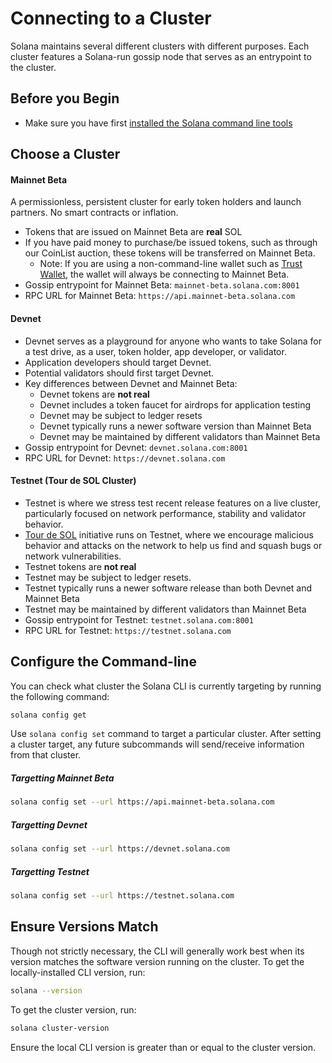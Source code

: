 # Connecting to a Cluster

Solana maintains several different clusters with different purposes.  Each
cluster features a Solana-run gossip node that serves as an entrypoint to the
cluster.

## Before you Begin

 - Make sure you have first
[installed the Solana command line tools](install-solana-cli-tools.md)

## Choose a Cluster

#### Mainnet Beta
A permissionless, persistent cluster for early token holders and launch partners.
No smart contracts or inflation.
 * Tokens that are issued on Mainnet Beta are **real** SOL
 * If you have paid money to purchase/be issued tokens, such as through our
 CoinList auction, these tokens will be transferred on Mainnet Beta.
   * Note: If you are using a non-command-line wallet such as
   [Trust Wallet](../wallet/trust-wallet.md),
   the wallet will always be connecting to Mainnet Beta.
 * Gossip entrypoint for Mainnet Beta: `mainnet-beta.solana.com:8001`
 * RPC URL for Mainnet Beta: `https://api.mainnet-beta.solana.com`

#### Devnet
* Devnet serves as a playground for anyone who wants to take Solana for a
test drive, as a user, token holder, app developer, or validator.
* Application developers should target Devnet.
* Potential validators should first target Devnet.
* Key differences between Devnet and Mainnet Beta:
  * Devnet tokens are **not real**
  * Devnet includes a token faucet for airdrops for application testing
  * Devnet may be subject to ledger resets
  * Devnet typically runs a newer software version than Mainnet Beta
  * Devnet may be maintained by different validators than Mainnet Beta
 * Gossip entrypoint for Devnet: `devnet.solana.com:8001`
 * RPC URL for Devnet: `https://devnet.solana.com`

#### Testnet (Tour de SOL Cluster)
* Testnet is where we stress test recent release features on a live
cluster, particularly focused on network performance, stability and validator
behavior.
* [Tour de SOL](../tour-de-sol/README.md) initiative runs on Testnet, where we
encourage malicious behavior and attacks on the network to help us find and
squash bugs or network vulnerabilities.
* Testnet tokens are **not real**
* Testnet may be subject to ledger resets.
* Testnet typically runs a newer software release than both Devnet and
Mainnet Beta
* Testnet may be maintained by different validators than Mainnet Beta
* Gossip entrypoint for Testnet: `testnet.solana.com:8001`
* RPC URL for Testnet: `https://testnet.solana.com`

## Configure the Command-line

You can check what cluster the Solana CLI is currently targeting by
running the following command:

```bash
solana config get
```

Use `solana config set` command to target a particular cluster.  After setting
a cluster target, any future subcommands will send/receive information from that
cluster.

##### Targetting Mainnet Beta
```bash
solana config set --url https://api.mainnet-beta.solana.com
```

##### Targetting Devnet
```bash
solana config set --url https://devnet.solana.com
```

##### Targetting Testnet
```bash
solana config set --url https://testnet.solana.com
```

## Ensure Versions Match

Though not strictly necessary, the CLI will generally work best when its version
matches the software version running on the cluster. To get the locally-installed
CLI version, run:

```bash
solana --version
```

To get the cluster version, run:

```bash
solana cluster-version
```

Ensure the local CLI version is greater than or equal to the cluster version.
